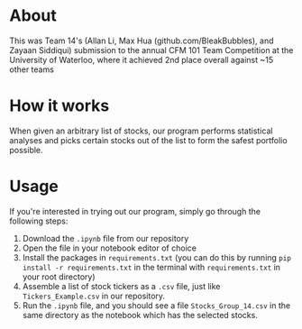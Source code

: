 # About
This was Team 14's (Allan Li, Max Hua (github.com/BleakBubbles), and Zayaan Siddiqui) submission to the annual CFM 101 Team Competition at the University of Waterloo, where it achieved 2nd place overall against ~15 other teams
# How it works
When given an arbitrary list of stocks, our program performs statistical analyses and picks certain stocks out of the list to form the safest portfolio possible. 
# Usage
If you're interested in trying out our program, simply go through the following steps:
1. Download the `.ipynb` file from our repository
2. Open the file in your notebook editor of choice
3. Install the packages in `requirements.txt` (you can do this by running `pip install -r requirements.txt` in the terminal with `requirements.txt` in your root directory)
4. Assemble a list of stock tickers as a `.csv` file, just like `Tickers_Example.csv` in our repository.
5. Run the `.ipynb` file, and you should see a file `Stocks_Group_14.csv` in the same directory as the notebook which has the selected stocks.
